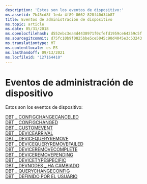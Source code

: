 ```yaml
---
description: 'Estos son los eventos de dispositivo:'
ms.assetid: 7b45cd8f-1eda-4f89-8662-828f40d34b87
title: Eventos de administración de dispositivo
ms.topic: article
ms.date: 05/31/2018
ms.openlocfilehash: d552ebc3ea4d4438971f0cfefd1959ce64259c5f
ms.sourcegitcommit: d75fc10b9f0825bbe5ce5045c90d4045e3c53243
ms.translationtype: MT
ms.contentlocale: es-ES
ms.lasthandoff: 09/13/2021
ms.locfileid: "127164410"
---
```

# <a name="device-management-events"></a>Eventos de administración de dispositivo

Estos son los eventos de dispositivo:

<dl>

[DBT \_ CONFIGCHANGECANCELED](dbt-configchangecanceled.md)  
[DBT \_ CONFIGCHANGED](dbt-configchanged.md)  
[DBT \_ CUSTOMEVENT](dbt-customevent.md)  
[DBT \_ DEVICEARRIVAL](dbt-devicearrival.md)  
[DBT \_ DEVICEQUERYREMOVE](dbt-devicequeryremove.md)  
[DBT \_ DEVICEQUERYREMOVEFAILED](dbt-devicequeryremovefailed.md)  
[DBT \_ DEVICEREMOVECOMPLETE](dbt-deviceremovecomplete.md)  
[DBT \_ DEVICEREMOVEPENDING](dbt-deviceremovepending.md)  
[DBT \_ DEVICETYPESPECIFIC](dbt-devicetypespecific.md)  
[DBT \_ DEVNODES \_ HA CAMBIADO](dbt-devnodes-changed.md)  
[DBT \_ QUERYCHANGECONFIG](dbt-querychangeconfig.md)  
[DBT \_ DEFINIDO POR EL USUARIO](dbt-userdefined.md)  
</dl>

 

 



